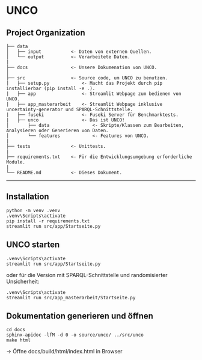 UNCO
====


Project Organization
--------------------

    ├── data
    │   ├── input           <- Daten von externen Quellen.
    │   └── output          <- Verarbeitete Daten.
    |
    ├── docs                <- Unsere Dokumenation von UNCO.
    │  
    ├── src                 <- Source code, um UNCO zu benutzen.
    |   ├── setup.py            <- Macht das Projekt durch pip installierbar (pip install -e .).
    |   ├── app                 <- Streamlit Webpage zum bedienen von UNCO.
    |   ├── app_masterarbeit    <- Streamlit Webpage inklusive uncertainty-generator und SPARQL-Schnittstelle.
    |   ├── fuseki              <- Fuseki Server für Benchmarktests.
    |   ├── unco                <- Das ist UNCO!
    │       ├── data                <- Skripte/Klassen zum Bearbeiten, Analysieren oder Generieren von Daten.
    │       └── features            <- Features von UNCO.
    |
    ├── tests               <- Unittests.
    |
    ├── requirements.txt    <- Für die Entwicklungsumgebung erforderliche Module.
    |
    └── README.md           <- Dieses Dokument.

--------

Installation
------------

```shell
python -m venv .venv
.venv\Scripts\activate
pip install -r requirements.txt
streamlit run src/app/Startseite.py
```

UNCO starten
------------
```shell
.venv\Scripts\activate
streamlit run src/app/Startseite.py
```

oder für die Version mit SPARQL-Schnittstelle und randomisierter Unsicherheit:

```shell
.venv\Scripts\activate
streamlit run src/app_masterarbeit/Startseite.py
```

Dokumentation generieren und öffnen
-----------------------------------

```
cd docs
sphinx-apidoc -lfM -d 0 -o source/unco/ ../src/unco
make html
```

-> Öffne docs/build/html/index.html in Browser

